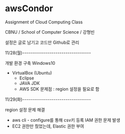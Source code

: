 # awsCondor
Assignment of Cloud Computing Class

CBNU / School of Computer Science / 강형빈

설정은 글로 남기고 코드만 Github로 관리

11/28(월)-----------------------------------

개발 환경 구축
Windows10
- VirtualBox (Ubuntu)
  - Eclipse
  - JAVA JDK
  - AWS SDK
문제점 : region 설정을 필요로 함

11/29(화)-----------------------------------

region 설정 문제 해결
 - aws cli - configure를 통해 csv키 등록
IAM 권한 문제 발생
 - EC2 권한만 줬었는데, Elastic 권한 부여

